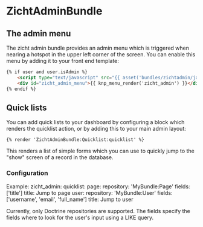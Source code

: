 # ZichtAdminBundle #

## The admin menu ##
The zicht admin bundle provides an admin menu which is triggered when nearing a hotspot in the upper left corner of the
screen. You can enable this menu by adding it to your front end template:

~~~~html
{% if user and user.isAdmin %}
    <script type="text/javascript" src="{{ asset('bundles/zichtadmin/javascript/bar.js') }}"></script>
    <div id="zicht_admin_menu">{{ knp_menu_render('zicht_admin') }}</div>
{% endif %}
~~~~

## Quick lists ##

You can add quick lists to your dashboard by configuring a block which renders the quicklist action, or by adding this
to your main admin layout:

    {% render 'ZichtAdminBundle:Quicklist:quicklist' %}

This renders a list of simple forms which you can use to quickly jump to the "show" screen of a record in the database.

### Configuration ###

Example:
    zicht_admin:
        quicklist:
            page:
                repository: 'MyBundle:Page'
                fields: ['title']
                title: Jump to page
            user:
                repository: 'MyBundle:User'
                fields: ['username', 'email', 'full_name']
                title: Jump to user

Currently, only Doctrine repositories are supported. The fields specify the fields where to look for the user's input
using a LIKE query.
